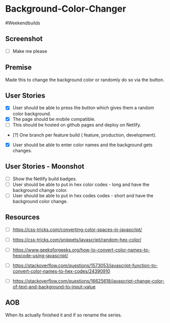 # Background-Color-Changer
#Weekendbuilds

## Screenshot
- [ ] Make me please

## Premise
Made this to change the background color or randomly do so via the button.

## User Stories 
- [x] User should be able to press the button which gives them a random color background.
- [x] The page should be mobile compatible.
- [ ] This should be hosted on github pages and deploy on Netlify.
- [?] One branch per feature build ( feature, production, development).  
- [x] User should be able to enter color names and the background gets changes. 

## User Stories - Moonshot 
- [ ] Show the Netlify build badges.
- [ ] User should be able to put in hex color codes - long and have the background change color.
- [ ] User should be able to put in hex codes codes - short and have the background color change.

## Resources
- [ ] https://css-tricks.com/converting-color-spaces-in-javascript/
- [ ] https://css-tricks.com/snippets/javascript/random-hex-color/
- [ ] https://www.geeksforgeeks.org/how-to-convert-color-names-to-hexcode-using-javascript/
- [ ] https://stackoverflow.com/questions/1573053/javascript-function-to-convert-color-names-to-hex-codes/24390910
- [ ] https://stackoverflow.com/questions/16625618/javascript-change-color-of-text-and-background-to-input-value 


## AOB
When its actually finished it and if so  rename the series.


